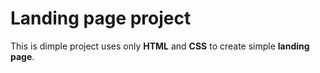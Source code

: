 # Landing page project
This is dimple project uses only __HTML__ and __CSS__ to create simple __landing page__.
